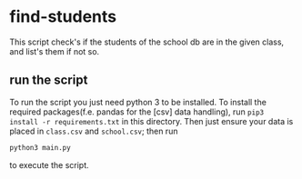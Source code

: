 # find-students

This script check's if the students of the school db are in the given class, and list's them if not so.


## run the script

To run the script you just need python 3 to be installed. To install the required packages(f.e. pandas for the [csv] data handling), run `pip3 install -r requirements.txt` in this directory. Then just ensure your data is placed in `class.csv` and `school.csv`; then run 
```sh
python3 main.py
```
to execute the script.